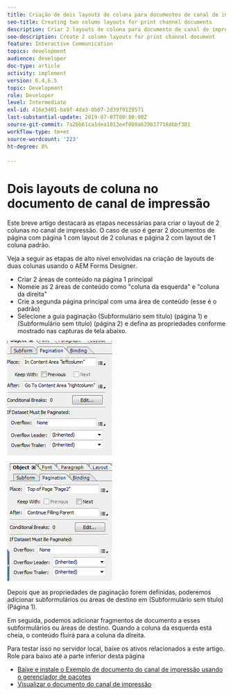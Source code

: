```yaml
---
title: Criação de dois layouts de coluna para documentos de canal de impressão
seo-title: Creating two column layouts for print channel documents
description: Criar 2 layouts de coluna para documento de canal de impressão
seo-description: Create 2 column layouts for print channel document
feature: Interactive Communication
topics: development
audience: developer
doc-type: article
activity: implement
version: 6.4,6.5
topic: Development
role: Developer
level: Intermediate
exl-id: 416e3401-ba9f-4da3-8b07-2d39f9128571
last-substantial-update: 2019-07-07T00:00:00Z
source-git-commit: 7a2bb61ca1dea1013eef088a629b17718dbbf381
workflow-type: tm+mt
source-wordcount: '223'
ht-degree: 0%

---
```


# Dois layouts de coluna no documento de canal de impressão

Este breve artigo destacará as etapas necessárias para criar o layout de 2 colunas no canal de impressão. O caso de uso é gerar 2 documentos de página com página 1 com layout de 2 colunas e página 2 com layout de 1 coluna padrão.

Veja a seguir as etapas de alto nível envolvidas na criação de layouts de duas colunas usando o AEM Forms Designer.

* Criar 2 áreas de conteúdo na página 1 principal
* Nomeie as 2 áreas de conteúdo como &quot;coluna da esquerda&quot; e &quot;coluna da direita&quot;
* Crie a segunda página principal com uma área de conteúdo (esse é o padrão)
* Selecione a guia paginação (Subformulário sem título) (página 1) e (Subformulário sem título) (página 2) e defina as propriedades conforme mostrado nas capturas de tela abaixo.

![page1](assets/untitledsubform_paginationproperties.gif)

![page2](assets/untitled_subformpage2.gif)

Depois que as propriedades de paginação forem definidas, poderemos adicionar subformulários ou áreas de destino em (Subformulário sem título) (Página 1).

Em seguida, podemos adicionar fragmentos de documento a esses subformulários ou áreas de destino. Quando a coluna da esquerda está cheia, o conteúdo fluirá para a coluna da direita.

Para testar isso no servidor local, baixe os ativos relacionados a este artigo. Role para baixo até a parte inferior desta página

* [Baixe e instale o Exemplo de documento do canal de impressão usando o gerenciador de pacotes](assets/print-channel-with-two-column-layout.zip)
* [Visualizar o documento do canal de impressão](http://localhost:4502/content/dam/formsanddocuments/2columnlayout/jcr:content?channel=print&amp;mode=preview&amp;dataRef=service%3A%2F%2FFnDTestData&amp;wcmmode=disabled)
